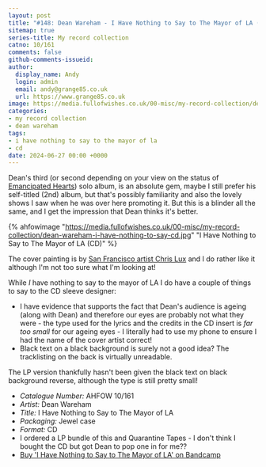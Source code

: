 ```yaml
---
layout: post
title: "#148: Dean Wareham - I Have Nothing to Say to The Mayor of LA (CD)"
sitemap: true
series-title: My record collection
catno: 10/161
comments: false
github-comments-issueid: 
author:
  display_name: Andy
  login: admin
  email: andy@grange85.co.uk
  url: https://www.grange85.co.uk
image: https://media.fullofwishes.co.uk/00-misc/my-record-collection/dean-wareham-i-have-nothing-to-say-cd.jpg
categories:
- my record collection
- dean wareham
tags:
- i have nothing to say to the mayor of la
- cd
date: 2024-06-27 00:00 +0000
---
```

Dean's third (or second depending on your view on the status of [Emancipated Hearts](/2023/01/26/my-record-collection-003-dean-wareham-emancipated-hearts/)) solo album, is an absolute gem, maybe I still prefer his self-titled (2nd) album, but that's possibly familiarity and also the lovely shows I saw when he was over here promoting it. But this is a blinder all the same, and I get the impression that Dean thinks it's better.

{% ahfowimage "https://media.fullofwishes.co.uk/00-misc/my-record-collection/dean-wareham-i-have-nothing-to-say-cd.jpg" "I Have Nothing to Say to The Mayor of LA (CD)" %}

The cover painting is by [San Francisco artist Chris Lux](https://www.instagram.com/chrislux/) and I do rather like it although I'm not too sure what I'm looking at!

While *I* have nothing to say to the mayor of LA I do have a couple of things to say to the CD sleeve designer:

- I have evidence that supports the fact that Dean's audience is ageing (along with Dean) and therefore our eyes are probably not what they were - the type used for the lyrics and the credits in the CD insert is *far too small* for our ageing eyes - I literally had to use my phone to ensure I had the name of the cover artist correct!
- Black text on a black background is surely not a good idea? The tracklisting on the back is virtually unreadable.

The LP version thankfully hasn't been given the black text on black background reverse, although the type is still pretty small!

 - *Catalogue Number:* AHFOW 10/161
 - *Artist:* Dean Wareham
 - *Title:* I Have Nothing to Say to The Mayor of LA
 - *Packaging:* Jewel case
 - *Format:* CD
 - I ordered a LP bundle of this and Quarantine Tapes - I don't think I bought the CD but got Dean to pop one in for me??
 - [Buy 'I Have Nothing to Say to The Mayor of LA' on Bandcamp](https://deanwareham.bandcamp.com/album/i-have-nothing-to-say-to-the-mayor-of-l-a)
